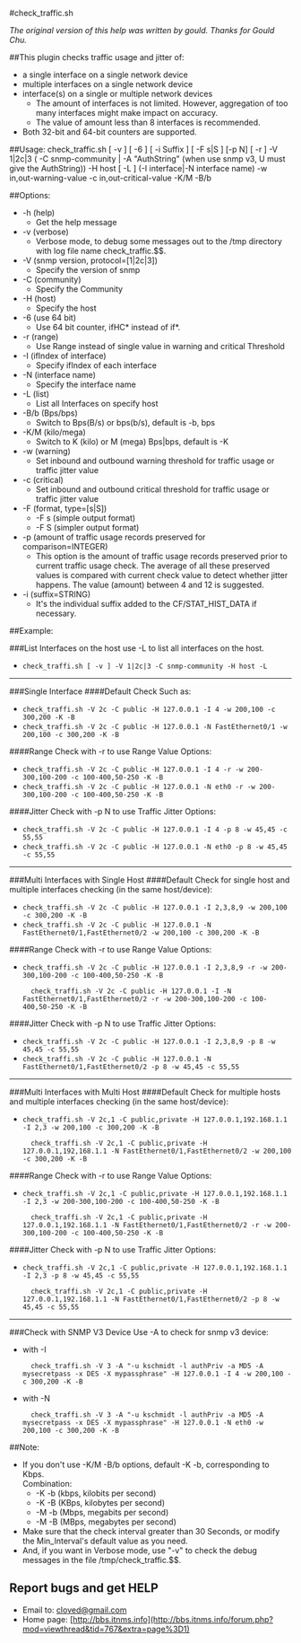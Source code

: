 #check_traffic.sh

*The original version of this help was written by gould. Thanks for Gould Chu.*

##This plugin checks traffic usage and jitter of:
- a single interface on a single network device
- multiple interfaces on a single network device
- interface(s) on a single or multiple network devices
	* The amount of interfaces is not limited. However, aggregation of too many interfaces might make impact on accuracy. 
	* The value of amount less than 8 interfaces is recommended.
- Both 32-bit and 64-bit counters are supported.

##Usage:
	check_traffic.sh [ -v ] [ -6 ] [ -i Suffix ] [ -F s|S ] [-p N] [ -r ] -V 1|2c|3 ( -C snmp-community | -A "AuthString" (when use snmp v3, U must give the AuthString)) -H host [ -L ] (-I interface|-N interface name) -w in,out-warning-value  -c in,out-critical-value -K/M -B/b

##Options:
- -h (help)
	* Get the help message
- -v (verbose)
	* Verbose mode, to debug some messages out to the /tmp directory with log file name check\_traffic.$$.
- -V (snmp version, protocol=[1|2c|3])
	* Specify the version of snmp
- -C (community)
	* Specify the Community
- -H (host)
	* Specify the host
- -6 (use 64 bit)
	* Use 64 bit counter, ifHC\*  instead of if\*.
- -r (range)
	* Use Range instead of single value in warning and critical Threshold
- -I (ifIndex of interface)
	* Specify ifIndex of each interface
- -N (interface name)
	* Specify the interface name
- -L (list)
	* List all Interfaces on specify host
- -B/b (Bps/bps)
	* Switch to Bps(B/s) or bps(b/s), default is -b, bps
- -K/M (kilo/mega)
	* Switch to K (kilo) or M (mega) Bps|bps, default is -K
- -w (warning)
	* Set inbound and outbound warning threshold for traffic usage or traffic jitter value
- -c (critical)
	* Set inbound and outbound critical threshold for traffic usage or traffic jitter value
- -F (format, type=[s|S])
	* -F s (simple output format)
	* -F S (simpler output format)
- -p (amount of traffic usage records preserved for comparison=INTEGER)
	* This option is the amount of traffic usage records preserved prior to current traffic usage check. The average of all these preserved values is compared with current check value to detect whether jitter happens. The value (amount) between 4 and 12 is suggested.
- -i	(suffix=STRING)
	* It's the individual suffix added to the CF/STAT_HIST_DATA if necessary.

##Example:

###List Interfaces on the host
use -L to list all interfaces on the host.
* `check_traffi.sh [ -v ] -V 1|2c|3 -C snmp-community -H host -L`

-------------------------------------

###Single Interface
####Default Check
Such as:
* `check_traffi.sh -V 2c -C public -H 127.0.0.1 -I 4 -w 200,100 -c 300,200 -K -B`
* `check_traffi.sh -V 2c -C public -H 127.0.0.1 -N FastEthernet0/1 -w 200,100 -c 300,200 -K -B`

####Range Check
with -r to use Range Value Options:
* `check_traffi.sh -V 2c -C public -H 127.0.0.1 -I 4 -r -w 200-300,100-200 -c 100-400,50-250 -K -B`
* `check_traffi.sh -V 2c -C public -H 127.0.0.1 -N eth0 -r -w 200-300,100-200 -c 100-400,50-250 -K -B`

####Jitter Check 
with -p N to use Traffic Jitter Options:
* `check_traffi.sh -V 2c -C public -H 127.0.0.1 -I 4 -p 8 -w 45,45 -c 55,55`
* `check_traffi.sh -V 2c -C public -H 127.0.0.1 -N eth0 -p 8 -w 45,45 -c 55,55`

-------------------------------------

###Multi Interfaces with Single Host
####Default Check
for single host and multiple interfaces checking (in the same host/device):
* `check_traffi.sh -V 2c -C public -H 127.0.0.1 -I 2,3,8,9 -w 200,100 -c 300,200 -K -B`
* `check_traffi.sh -V 2c -C public -H 127.0.0.1 -N FastEthernet0/1,FastEthernet0/2 -w 200,100 -c 300,200 -K -B`

####Range Check
with -r to use Range Value Options:
* `check_traffi.sh -V 2c -C public -H 127.0.0.1 -I 2,3,8,9 -r -w 200-300,100-200 -c 100-400,50-250 -K -B`

		check_traffi.sh -V 2c -C public -H 127.0.0.1 -I -N FastEthernet0/1,FastEthernet0/2 -r -w 200-300,100-200 -c 100-400,50-250 -K -B


####Jitter Check
with -p N to use Traffic Jitter Options:
* `check_traffi.sh -V 2c -C public -H 127.0.0.1 -I 2,3,8,9 -p 8 -w 45,45 -c 55,55`
* `check_traffi.sh -V 2c -C public -H 127.0.0.1 -N FastEthernet0/1,FastEthernet0/2 -p 8 -w 45,45 -c 55,55`

-------------------------------------

###Multi Interfaces with Multi Host
####Default Check
for multiple hosts and multiple interfaces checking (in the same host/device):
* `check_traffi.sh -V 2c,1 -C public,private -H 127.0.0.1,192.168.1.1 -I 2,3 -w 200,100 -c 300,200 -K -B`

		check_traffi.sh -V 2c,1 -C public,private -H 127.0.0.1,192,168.1.1 -N FastEthernet0/1,FastEthernet0/2 -w 200,100 -c 300,200 -K -B

####Range Check
with -r to use Range Value Options:
* `check_traffi.sh -V 2c,1 -C public,private -H 127.0.0.1,192.168.1.1 -I 2,3 -w 200-300,100-200 -c 100-400,50-250 -K -B`

		check_traffi.sh -V 2c,1 -C public,private -H 127.0.0.1,192.168.1.1 -N FastEthernet0/1,FastEthernet0/2 -r -w 200-300,100-200 -c 100-400,50-250 -K -B

####Jitter Check
with -p N to use Traffic Jitter Options:
* `check_traffi.sh -V 2c,1 -C public,private -H 127.0.0.1,192.168.1.1 -I 2,3 -p 8 -w 45,45 -c 55,55`

		check_traffi.sh -V 2c,1 -C public,private -H 127.0.0.1,192.168.1.1 -N FastEthernet0/1,FastEthernet0/2 -p 8 -w 45,45 -c 55,55

-------------------------------------

###Check with SNMP V3 Device
Use -A to check for snmp v3 device:
* with -I

		check_traffi.sh -V 3 -A "-u kschmidt -l authPriv -a MD5 -A mysecretpass -x DES -X mypassphrase" -H 127.0.0.1 -I 4 -w 200,100 -c 300,200 -K -B

* with -N

		check_traffi.sh -V 3 -A "-u kschmidt -l authPriv -a MD5 -A mysecretpass -x DES -X mypassphrase" -H 127.0.0.1 -N eth0 -w 200,100 -c 300,200 -K -B

##Note:
- If you don't use -K/M -B/b options, default -K -b, corresponding to Kbps.
<br>Combination:
	* -K -b (kbps, kilobits per second)
	* -K -B (KBps, kilobytes per second)
	* -M -b (Mbps, megabits per second)
	* -M -B (MBps, megabytes per second)
- Make sure that the check interval greater than 30 Seconds, or modify the Min_Interval's default value as you need. 
- And, if you want in Verbose mode, use "-v" to check the debug messages in the file /tmp/check_traffic.$$.

## Report bugs and get HELP
- Email to: cloved@gmail.com
- Home page: [http://bbs.itnms.info](http://bbs.itnms.info/forum.php?mod=viewthread&tid=767&extra=page%3D1)
